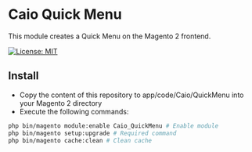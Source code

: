 # Caio Quick Menu
This module creates a Quick Menu on the Magento 2 frontend.

[![License: MIT](https://img.shields.io/badge/License-MIT-yellow.svg)](https://opensource.org/licenses/MIT)

## Install
- Copy the content of this repository to app/code/Caio/QuickMenu into your Magento 2 directory
- Execute the following commands:
```bash
php bin/magento module:enable Caio_QuickMenu # Enable module
php bin/magento setup:upgrade # Required command
php bin/magento cache:clean # Clean cache
```
